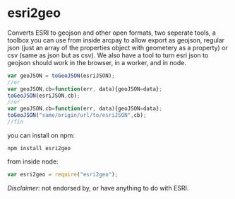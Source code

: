 esri2geo
========

Converts ESRI to geojson and other open formats, two seperate tools, a toolbox you can use from inside arcpay to allow export as geojson, regular json (just an array of the properties object with geometery as a property) or csv (same as json but as csv). We also have a tool to turn esri json to geojson should work in the browser, in a worker, and in node.

```javascript
var geoJSON = toGeoJSON(esriJSON);
//or
var geoJSON,cb=function(err, data){geoJSON=data};
toGeoJSON(esriJSON,cb);
//or
var geoJSON,cb=function(err, data){geoJSON=data};
toGeoJSON("same/origin/url/to/esriJSON",cb);
//fin
```

you can install on npm:

```shell
npm install esri2geo
```

from inside node:

```javascript
var esri2geo = require("esri2geo");
```



_Disclaimer:_ not endorsed by, or have anything to do with ESRI.